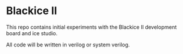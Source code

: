 # Blackice II

This repo contains initial experiments with the Blackice II development board
and ice studio.

All code will be written in verilog or system verilog.

